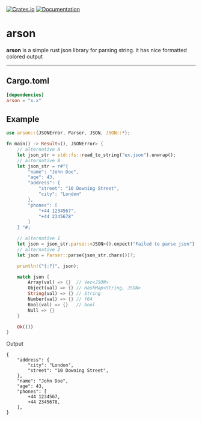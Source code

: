 [![Crates.io](https://img.shields.io/crates/v/arson.svg)](https://crates.io/crates/arson)
[![Documentation](https://docs.rs/arson/badge.svg)](https://docs.rs/arson)

# arson

**arson** is a simple rust json library for parsing string. it has nice formatted colored output

---

## Cargo.toml

```toml
[dependencies]
arson = "x.x"
```

## Example

```rust
use arson::{JSONError, Parser, JSON, JSON::*};

fn main() -> Result<(), JSONError> {
    // alternative A
    let json_str = std::fs::read_to_string("ex.json").unwrap();
    // alternative B
    let json_str = r#"{
        "name": "John Doe",
        "age": 43,
        "address": {
            "street": "10 Downing Street",
            "city": "London"
        },
        "phones": [
            "+44 1234567",
            "+44 2345678"
        ]
    } "#;

    // alternative 1
    let json = json_str.parse::<JSON>().expect("Failed to parse json");
    // alternative 2
    let json = Parser::parse(json_str.chars())?;

    println!("{:?}", json);

    match json {
        Array(val) => {}  // Vec<JSON>
        Object(val) => {} // HashMap<String, JSON>
        String(val) => {} // String
        Number(val) => {} // f64
        Bool(val) => {}   // bool
        Null => {}
    }

    Ok(())
}
```

Output

```
{
    "address": {
        "city": "London",
        "street": "10 Downing Street",
    },
    "name": "John Doe",
    "age": 43,
    "phones": [
        +44 1234567,
        +44 2345678,
    ],
}
```
